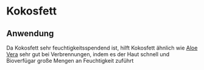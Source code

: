 # Kokosfett

## Anwendung
Da Kokosfett sehr feuchtigkeitsspendend ist, hilft Kokosfett ähnlich wie [Aloe Vera](Aloe%20Vera.md) sehr gut bei Verbrennungen, indem es der Haut schnell und Bioverfügar große Mengen an Feuchtigkeit zuführt